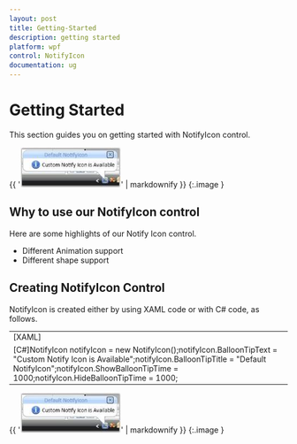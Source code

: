 ```yaml
---
layout: post
title: Getting-Started
description: getting started
platform: wpf
control: NotifyIcon
documentation: ug
---
```


# Getting Started

This section guides you on getting started with NotifyIcon control. 

{{ '![](Getting-Started_images/Getting-Started_img1.jpeg)' | markdownify }}
{:.image }


## Why to use our NotifyIcon control

Here are some highlights of our Notify Icon control.

* Different Animation support
* Different shape support
## Creating NotifyIcon Control


NotifyIcon is created either by using XAML code or with C# code, as follows.

<table>
<tr>
<td>
[XAML]<syncfusion:NotifyIcon Name="notifyIcon" BalloonTipText="Custom Notify Icon is Available" BalloonTipTitle="Default NotifyIcon" ShowBalloonTipTime="1000" HideBalloonTipTime="1000"/></td></tr>
<tr>
<td>
[C#]NotifyIcon notifyIcon = new NotifyIcon();notifyIcon.BalloonTipText = "Custom Notify Icon is Available";notifyIcon.BalloonTipTitle = "Default NotifyIcon";notifyIcon.ShowBalloonTipTime = 1000;notifyIcon.HideBalloonTipTime = 1000;</td></tr>
</table>


{{ '![](Getting-Started_images/Getting-Started_img2.jpeg)' | markdownify }}
{:.image }



